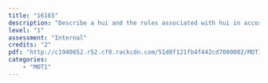 ```yaml
---
title: "16165"
description: "Describe a hui and the roles associated with hui in accordance with tikanga"
level: "1"
assessment: "Internal"
credits: "2"
pdf: "http://c1940652.r52.cf0.rackcdn.com/51d0f121fb4f442cd7000002/MOT1-16165.pdf"
categories:
    - "MOT1"
---
```

